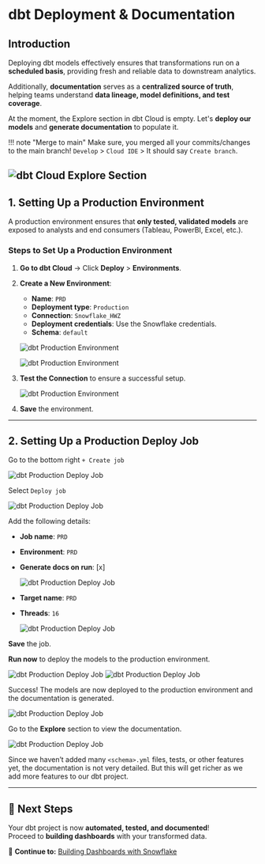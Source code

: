 # dbt Deployment & Documentation

## Introduction

Deploying dbt models effectively ensures that transformations run on a **scheduled basis**, providing fresh and reliable data to downstream analytics.

Additionally, **documentation** serves as a **centralized source of truth**, helping teams understand **data lineage, model definitions, and test coverage**.

At the moment, the Explore section in dbt Cloud is empty. Let's **deploy our models** and **generate documentation** to populate it.

!!! note "Merge to main"
    Make sure, you merged all your commits/changes to the main branch!
    `Develop` > `Cloud IDE` > It should say `Create branch`.

![dbt Cloud Explore Section](./assets/screenshots/dbtDoc/dbtDoc1.png) 
---

## 1. Setting Up a Production Environment

A production environment ensures that **only tested, validated models** are exposed to analysts and end consumers (Tableau, PowerBI, Excel, etc.).

### **Steps to Set Up a Production Environment**
1. **Go to dbt Cloud** → Click **Deploy** > **Environments**.
2. **Create a New Environment**:
   - **Name**: `PRD`
   - **Deployment type**: `Production`
   - **Connection**: `Snowflake_HWZ`
   - **Deployment credentials**: Use the Snowflake credentials.
   - **Schema**: `default`

    ![dbt Production Environment](./assets/screenshots/dbtDoc/dbtDoc2.png)

    ![dbt Production Environment](./assets/screenshots/dbtDoc/dbtDoc3.png)

3. **Test the Connection** to ensure a successful setup.

    ![dbt Production Environment](./assets/screenshots/dbtDoc/dbtDoc4.png)

4. **Save** the environment.

---

## 2. Setting Up a Production Deploy Job

Go to the bottom right `+ Create job`

![dbt Production Deploy Job](./assets/screenshots/dbtDoc/dbtDoc5.png)

Select `Deploy job`

![dbt Production Deploy Job](./assets/screenshots/dbtDoc/dbtDoc6.png)

Add the following details:

- **Job name**: `PRD`
- **Environment**: `PRD`
- **Generate docs on run**: [x]

    ![dbt Production Deploy Job](./assets/screenshots/dbtDoc/dbtDoc7.png)

- **Target name**: `PRD`
- **Threads**: `16`

    ![dbt Production Deploy Job](./assets/screenshots/dbtDoc/dbtDoc8.png)



**Save** the job.

**Run now** to deploy the models to the production environment.

![dbt Production Deploy Job](./assets/screenshots/dbtDoc/dbtDoc9.png)
![dbt Production Deploy Job](./assets/screenshots/dbtDoc/dbtDoc10.png)

Success! The models are now deployed to the production environment and the documentation is generated.

![dbt Production Deploy Job](./assets/screenshots/dbtDoc/dbtDoc11.png)

Go to the **Explore** section to view the documentation.

![dbt Production Deploy Job](./assets/screenshots/dbtDoc/dbtDoc12.png)

Since we haven’t added many `<schema>.yml` files, tests, or other features yet, the documentation is not very detailed. But this will get richer as we add more features to our dbt project.

---

## 🎉 Next Steps

Your dbt project is now **automated, tested, and documented**!  
Proceed to **building dashboards** with your transformed data.

🔗 **Continue to:** [Building Dashboards with Snowflake](data-visualization.md)